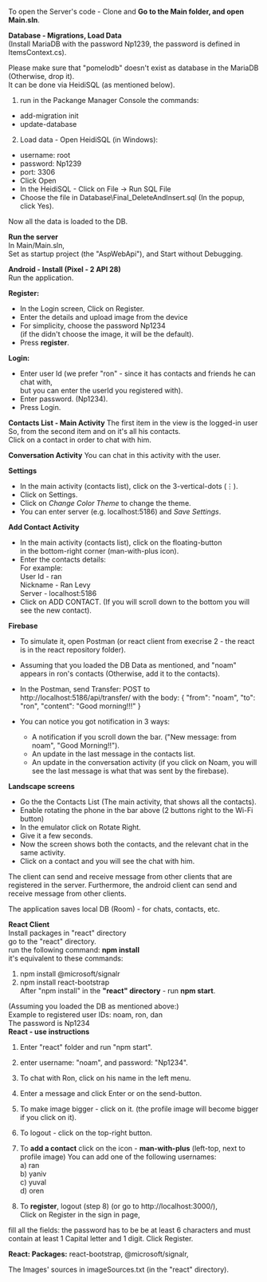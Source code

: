 To open the Server's code - 
Clone and **Go to the Main folder, and open Main.sln**.

**Database - Migrations, Load Data**<br/>
(Install MariaDB with the password Np1239, the password is defined in ItemsContext.cs). <br/>

Please make sure that "pomelodb" doesn't exist as database in the MariaDB (Otherwise, drop it). <br/>
It can be done via HeidiSQL (as mentioned below).

1. run in the Packange Manager Console the commands: 
  * add-migration init <br/>
  * update-database <br/>
  
2. Load data - Open HeidiSQL (in Windows):
  * username: root
  * password: Np1239
  * port: 3306
  * Click Open
  * In the HeidiSQL - Click on File -> Run SQL File 
  * Choose the file in Database\Final_DeleteAndInsert.sql (In the popup, click Yes).
  
  Now all the data is loaded to the DB.
<br/>

**Run the server** <br/>
In Main/Main.sln, <br/>
Set as startup project (the "AspWebApi"), and Start without Debugging.

**Android - Install (Pixel - 2 API 28)**<br/>
Run the application.<br/>

**Register:**<br/>
* In the Login screen, Click on Register.
* Enter the details and upload image from the device
* For simplicity, choose the password Np1234 <br/>
  (if the didn't choose the image, it will be the default).
* Press **register**.

**Login:**<br/>
* Enter user Id (we prefer "ron" - since it has contacts and friends he can chat with,<br/>
  but you can enter the userId you registered with).
* Enter password. (Np1234).
* Press Login.

**Contacts List - Main Activity**
The first item in the view is the logged-in user <br/>
So, from the second item and on it's all his contacts. <br/>
Click on a contact in order to chat with him.

**Conversation Activity**
You can chat in this activity with the user.

**Settings**
* In the main activity (contacts list), click on the 3-vertical-dots (⋮).
* Click on Settings.
* Click on *Change Color Theme* to change the theme.
* You can enter server (e.g. localhost:5186) and *Save Settings*.

**Add Contact Activity**
* In the main activity (contacts list), click on the floating-button <br/>
  in the bottom-right corner (man-with-plus icon).
*  Enter the contacts details: <br/>
    For example: <br/>
    User Id - ran </br>
    Nickname - Ran Levy <br/>
    Server - localhost:5186 <br/>
* Click on ADD CONTACT.
  (If you will scroll down to the bottom you will see the new contact).

**Firebase**
* To simulate it, open Postman (or react client from execrise 2 - the react is in the react repository folder).
* Assuming that you loaded the DB Data as mentioned, and "noam" appears in ron's contacts
  (Otherwise, add it to the contacts).
  
* In the Postman, send Transfer:
  POST to http://localhost:5186/api/transfer/
  with the body:
  {
  "from": "noam",
  "to": "ron",
  "content": "Good morning!!!"
  }
    
* You can notice you got notification in 3 ways: <br/>
  * A notification if you scroll down the bar.
    ("New message: from noam", "Good Morning!!").
  * An update in the last message in the contacts list. 
  * An update in the conversation activity (if you click on Noam, you will see the 
    last message is what that was sent by the firebase).
    
**Landscape screens**
* Go the the Contacts List (The main activity, that shows all the contacts).
* Enable rotating the phone in the bar above (2 buttons right to the Wi-Fi button)
* In the emulator click on Rotate Right.
* Give it a few seconds.
* Now the screen shows both the contacts, and the relevant chat in the same activity.
* Click on a contact and you will see the chat with him.

The client can send and receive message from other clients that are 
registered in the server. Furthermore, the android client can send and receive message from other clients.

The application saves local DB (Room) - for chats, contacts, etc.

**React Client** <br/>
Install packages in "react" directory<br/>
go to the "react" directory.<br/>
run the following command: **npm install**<br/>
it's equivalent to these commands: <br/>
1. npm install @microsoft/signalr
2. npm install react-bootstrap <br/>
After "npm install" in the **"react" directory** - run **npm start**.

(Assuming you loaded the DB as mentioned above:) <br/>Example to registered user IDs: noam, ron, dan <br/>
The password is Np1234 <br/>
**React - use instructions**
1. Enter "react" folder and run "npm start".
2. enter username: "noam", and password: "Np1234". <br/>
3. To chat with Ron, click on his name in the left menu. <br/>
4. Enter a message and click Enter or on the send-button. <br/>
5. To make image bigger - click on it.
  (the profile image will become bigger if you click on it).
6. To logout - click on the top-right button.
7. To **add a contact** click on the icon - **man-with-plus** (left-top, next to profile image)
  You can add one of the following usernames: <br/>
  a) ran <br/> 
  b) yaniv <br/>
  c) yuval <br/>
  d) oren <br/>

11. To **register**, logout (step 8) (or go to http://localhost:3000/),  
  Click on Register in the sign in page,

  fill all the fields:
  the password has to be be at least 6 characters
  and must contain at least 1 Capital letter and 1 digit.
  Click Register. 

**React: Packages:** react-bootstrap, @microsoft/signalr,   

The Images' sources in imageSources.txt (in the "react" directory).
